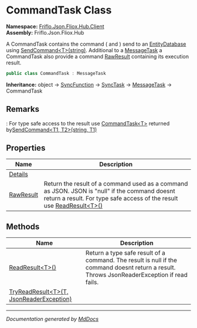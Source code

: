 ﻿<!--  
  <auto-generated>   
    The contents of this file were generated by a tool.  
    Changes to this file may be list if the file is regenerated  
  </auto-generated>   
-->

# CommandTask Class

**Namespace:** [Friflo.Json.Fliox.Hub.Client](../index.md)  
**Assembly:** Friflo.Json.Fliox.Hub

A CommandTask contains the command ( and ) send to an [EntityDatabase](../../Host/EntityDatabase/index.md) using [SendCommand\<T\>(string)](../FlioxClient/methods/SendCommand.md#sendcommandtresultstring). Additional to a [MessageTask](../MessageTask/index.md) a CommandTask also provide a command [RawResult](properties/RawResult.md) containing its execution result.

```csharp
public class CommandTask : MessageTask
```

**Inheritance:** object → [SyncFunction](../SyncFunction/index.md) → [SyncTask](../SyncTask/index.md) → [MessageTask](../MessageTask/index.md) → CommandTask

## Remarks

: For type safe access to the result use [CommandTask\<T\>](../CommandTask-1/index.md) returned by[SendCommand\<T1, T2\>(string, T1)](../FlioxClient/methods/SendCommand.md#sendcommandtparam-tresultstring-tparam)

## Properties

| Name                                 | Description                                                                                                                                                                                                               |
| ------------------------------------ | ------------------------------------------------------------------------------------------------------------------------------------------------------------------------------------------------------------------------- |
| [Details](properties/Details.md)     |                                                                                                                                                                                                                           |
| [RawResult](properties/RawResult.md) | Return the result of a command used as a command as JSON.             JSON is "null" if the command doesnt return a result.             For type safe access of the result use [ReadResult\<T\>()](methods/ReadResult.md) |

## Methods

| Name                                                                   | Description                                                                                                                                 |
| ---------------------------------------------------------------------- | ------------------------------------------------------------------------------------------------------------------------------------------- |
| [ReadResult\<T\>()](methods/ReadResult.md)                             | Return a type safe result of a command. The result is null if the command doesnt return a result. Throws JsonReaderException if read fails. |
| [TryReadResult\<T\>(T, JsonReaderException)](methods/TryReadResult.md) |                                                                                                                                             |

___

*Documentation generated by [MdDocs](https://github.com/ap0llo/mddocs)*
